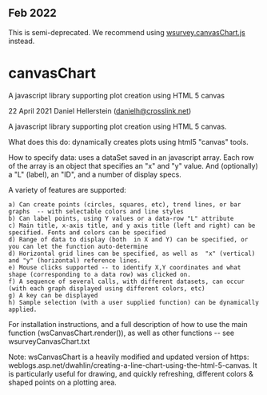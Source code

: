 ## Feb 2022
This is semi-deprecated. We recommend using [wsurvey.canvasChart.js](/..) instead.

# canvasChart
A javascript library supporting plot creation using HTML 5 canvas

22 April 2021
Daniel Hellerstein (danielh@crosslink.net)

A javascript library supporting plot creation using HTML 5 canvas.

What does this do: dynamically creates plots  using html5 "canvas" tools.

 How to specify data: uses a dataSet saved in an javascript array. Each row of the array is an object that specifies
                      an "x" and "y" value.   And (optionally) a "L" (label), an "ID", and a number of display specs.

  A variety of features are supported:

    a) Can create points (circles, squares, etc), trend lines, or bar graphs  -- with selectable colors and line styles
    b) Can label points, using Y values or a data-row "L" attribute
    c) Main title, x-axis title, and y axis title (left and right) can be specified. Fonts and colors can be specified
    d) Range of data to display (both  in X and Y) can be specified, or you can let the function auto-determine
    d) Horizontal grid lines can be specified, as well as  "x" (vertical) and "y" (horizontal) reference lines.
    e) Mouse clicks supported -- to identify X,Y coordinates and what shape (corresponding to a data row) was clicked on.
    f) A sequence of several calls, with different datasets, can occur (with each graph displayed using different colors, etc)
    g) A key can be displayed
    h) Sample selection (with a user supplied function) can be dynamically applied.

For installation instructions, and a full description of how to use the main function (wsCanvasChart.render()), as well as other functions --
see wsurveyCanvasChart.txt 

Note: wsCanvasChart is a heavily modified and updated version of https: weblogs.asp.net/dwahlin/creating-a-line-chart-using-the-html-5-canvas.
It is particularly useful for drawing, and quickly refreshing, different colors & shaped points on a plotting area.

